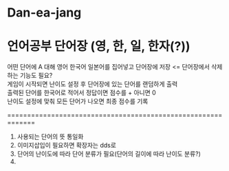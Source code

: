 # Dan-ea-jang
# 언어공부 단어장 (영, 한, 일, 한자(?))
어떤 단어에 A 대해 영어 한국어 일본어를 집어넣고 단어장에 저장 <= 단어장에서 삭제하는 기능도 필요?  
게임이 시작되면 난이도 설정 후 단어장에 있는 단어를 랜덤하게 출력  
출력된 단어를 한국어로 적어서 정답이면 점수를 + 아니면 0  
난이도 설정에 맞춰 모든 단어가 나오면 최종 점수를 기록  

=============================================================  
1. 사용되는 단어의 뜻 통일화 
2. 이미지삽입이 필요하면 확장자는 dds로  
3. 단어의 난이도에 따라 단어 분류가 필요(단어의 길이에 따라 난이도 분류?)
4.
